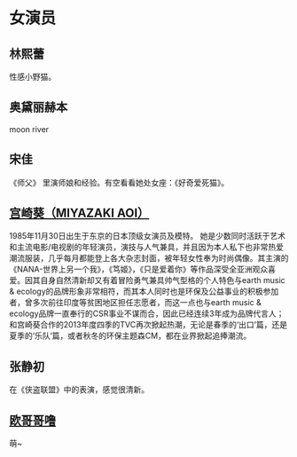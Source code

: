 # 女演员
## 林熙蕾
性感小野猫。

## 奥黛丽赫本
moon river

## 宋佳
《师父》 里演师娘和经验。有空看看她处女座：《好奇爱死猫》。

## [宫崎葵（MIYAZAKI AOI）](https://movie.douban.com/celebrity/1037138/)
1985年11月30日出生于东京的日本顶级女演员及模特。
她是少数同时活跃于艺术和主流电影/电视剧的年轻演员，演技与人气兼具，并且因为本人私下也非常热爱潮流服装，几乎每月都能登上各大杂志封面，被年轻女性奉为时尚偶像。其主演的《NANA-世界上另一个我》，《笃姬》，《只是爱着你》等作品深受全亚洲观众喜爱。因其自身自然清新却又有着冒险勇气兼具帅气型格的个人特色与earth music & ecology的品牌形象非常相符，而其本人同时也是环保及公益事业的积极参加者，曾多次前往印度等贫困地区担任志愿者，而这一点也与earth music & ecology品牌一直奉行的CSR事业不谋而合，因此已经连续3年成为品牌代言人；和宫崎葵合作的2013年度四季的TVC再次掀起热潮，无论是春季的‘出口’篇，还是夏季的‘乐队’篇，或者秋冬的环保主题森CM，都在业界掀起追捧潮流。

## 张静初
在《侠盗联盟》中的表演，感觉很清新。

## [欧哥哥噜](http://space.bilibili.com/8129963#!/)
萌~